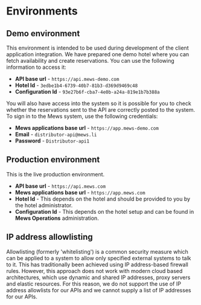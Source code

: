 # Environments

## Demo environment

This environment is intended to be used during development of the client application integration. We have prepared one demo hotel where you can fetch availability and create reservations. You can use the following information to access it:

* **API base url** - `https://api.mews-demo.com`
* **Hotel Id** - `3edbe1b4-6739-40b7-81b3-d369d9469c48`
* **Configuration Id** - `93e27b6f-cba7-4e0b-a24a-819e1b7b388a`

You will also have access into the system so it is possible for you to check whether the reservations sent to the API are correctly posted to the system. To sign in to the Mews system, use the following credentials:

* **Mews applications base url** - `https://app.mews-demo.com`
* **Email** - `distributor-api@mews.li`
* **Password** - `Distributor-api1`

## Production environment

This is the live production environment.

* **API base url** - `https://api.mews.com`
* **Mews applications base url** - `https://app.mews.com`
* **Hotel Id** - This depends on the hotel and should be provided to you by the hotel administrator.
* **Configuration Id** - This depends on the hotel setup and can be found in **Mews Operations** administration.

## IP address allowlisting

Allowlisting (formerly 'whitelisting') is a common security measure which can be applied to a system to allow only specified external systems to talk to it. This has traditionally been achieved using IP address-based firewall rules. However, this approach does not work with modern cloud based architectures, which use dynamic and shared IP addresses, proxy servers and elastic resources. For this reason, we do not support the use of IP address allowlists for our APIs and we cannot supply a list of IP addresses for our APIs.
